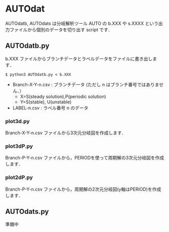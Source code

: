 # AUTOdat
AUTOdatb, AUTOdats は分岐解析ツール AUTO の b.XXX や s.XXXX という出力ファイルから個別のデータを切り出す script です．
## AUTOdatb.py
b.XXX ファイルからブランチデータとラベルデータをファイルに書き出します．

`$ python3 AUTOdatb.py < b.XXX`

- Branch-X-Y-n.csv : ブランチデータ (ただし n はブランチ番号ではありません．）
  - X=S(steady solution),P(periodic solution)
  - Y=S(stable), U(unstable)
- LABEL-n.csv  : ラベル番号 n のデータ
### plot3d.py
Branch-X-Y-n.csv ファイルから3次元分岐図を作成します．
### plot3dP.py
Branch-P-Y-n.csv ファイルから，PERIODを使って周期解の3次元分岐図を作成します．
### plot2dP.py
Branch-P-Y-n.csv ファイルから，周期解の2次元分岐図(y軸はPERIOD)を作成します．
## AUTOdats.py
準備中

